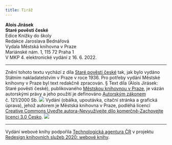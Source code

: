```yaml
---
title: Tiráž
---
```


**Alois Jirásek    
Staré pověsti české**  
Edice Knížky do školy  
Redakce Jaroslava Bednářová  
Vydala Městská knihovna v Praze  
Mariánské nám. 1, 115 72 Praha 1  
V MKP 4. elektronické vydání z 16. 6. 2022.

***

Znění tohoto textu vychází z díla [Staré pověsti české](https://aleph.nkp.cz/F/?func=direct&doc_number=002895086&local_base=CNB) tak, jak bylo vydáno Státním nakladatelstvím v Praze v roce 1936. Pro potřeby vydání Městské knihovny v Praze byl text redakčně zpracován.
§
Text díla (Alois Jirásek: Staré pověsti české), publikovaného [Městskou knihovnou v Praze](https://www.mlp.cz/cz/), je vázán autorskými právy a jeho použití je definováno [Autorským zákonem](https://www.mkcr.cz/predpisy-zakonu-709.html) č. 121/2000 Sb.
![](../Images/image001.jpg)
Vydání (obálka, upoutávka, citační stránka a grafická úprava), jehož autorem je Městská knihovna v Praze, podléhá licenci [Creative Commons Uveďte autora-Nevyužívejte dílo komerčně-Zachovejte licenci 3.0 Česko](https://creativecommons.org/licenses/by-nc-sa/3.0/cz/).
![](../Images/image002.jpg)

***

Vydání webové knihy podpořila [Technologická agentura ČR](https://www.tacr.cz/) v projektu [Redesign knihovních služeb 2020: webové knihy](https://starfos.tacr.cz/cs/project/TL04000391).
